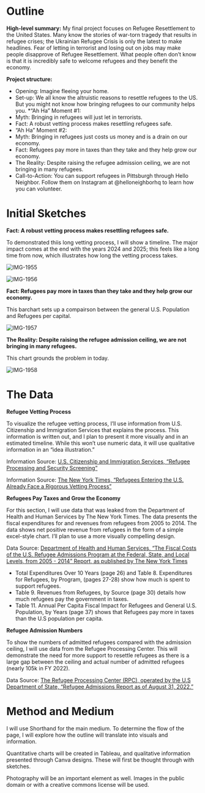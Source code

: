 # Outline 

**High-level summary:** 
My final project focuses on Refugee Resettlement to the United States. Many know the stories of war-torn tragedy that results in refugee crises; the Ukrainian Refugee Crisis is only the latest to make headlines. Fear of letting in terrorist and losing out on jobs may make people disapprove of Refugee Resettlement. What people often don’t know is that it is incredibly safe to welcome refugees and they benefit the economy. 

**Project structure:** 
* Opening: Imagine fleeing your home. 
* Set-up: We all know the altruistic reasons to resettle refugees to the US. But you might not know how bringing refugees to our community helps you. 
*“Ah Ha” Moment #1: 
*  Myth: Bringing in refugees will just let in terrorists. 
* Fact: A robust vetting process makes resettling refugees safe.
* “Ah Ha” Moment #2: 
* Myth: Bringing in refugees just costs us money and is a drain on our economy.
* Fact: Refugees pay more in taxes than they take and they help grow our economy.
* The Reality: Despite raising the refugee admission ceiling, we are not bringing in many refugees. 
* Call-to-Action: You can support refugees in Pittsburgh through Hello Neighbor. Follow them on Instagram at @helloneighborhq to learn how you can volunteer. 

# Initial Sketches

**Fact: A robust vetting process makes resettling refugees safe.**

To demonstrated thiis long vetting process, I will show a timeline. The major impact comes at the end with the years 2024 and 2025; this feels like a  long time from now, which illustrates how long the vetting process takes.

![IMG-1955](https://user-images.githubusercontent.com/112270597/192164980-9ad8963a-45b9-4d2e-8681-54275ce9d637.jpg)

![IMG-1956](https://user-images.githubusercontent.com/112270597/192165011-8e95365b-3ecb-4016-9de5-cd3f72588193.jpg)

**Fact: Refugees pay more in taxes than they take and they help grow our economy.**

This barchart sets up a compairson between the general U.S. Population and Refugees per capital. 

![IMG-1957](https://user-images.githubusercontent.com/112270597/192165020-c19f3737-2685-4d13-8b11-85a9c40e78f6.jpg)

**The Reality: Despite raising the refugee admission ceiling, we are not bringing in many refugees.**

This chart grounds the problem in today. 

![IMG-1958](https://user-images.githubusercontent.com/112270597/192165045-e3ae8e14-e5fa-4337-8c0d-a070b68c8467.jpg)

# The Data

**Refugee Vetting Process** 

To visualize the refugee vetting process, I’ll use information from U.S. Citizenship and Immigration Services that explains the process. This information is written out, and I plan to present it more visually and in an estimated timeline. While this won’t use numeric data, it will use qualitative information in an “idea illustration.”

Information Source: [U.S. Citizenship and Immigration Services, “Refugee Processing and Security Screening”](https://www.uscis.gov/humanitarian/refugees-and-asylum/refugees/refugee-processing-and-security-screening)

Information Source: [The New York Times, “Refugees Entering the U.S. Already
Face a Rigorous Vetting Process”](https://www.nytimes.com/interactive/2017/01/29/us/refugee-vetting-process.html)

**Refugees Pay Taxes and Grow the Economy** 

For this section, I will use data that was leaked from the Department of Health and Human Services by The New York Times. The data presents the fiscal expenditures for and revenues from refugees from 2005 to 2014. The data shows net positive revenue from refugees in the form of a simple excel-style chart. I’ll plan to use a more visually compelling design. 

Data Source: [Department of Health and Human Services, “The Fiscal Costs of the U.S. Refugee Admissions Program at the Federal, State, and Local  Levels, from 2005 - ­2014” Report, as published by The New York Times](https://www.nytimes.com/interactive/2017/09/19/us/politics/document-Refugee-Report.html) 

* Total Expenditures Over 10 Years (page 26) and Table 8. Expenditures for Refugees, by  Program, (pages 27-28) show how much is spent to support refugees.
* Table 9. Revenues from Refugees, by Source (page 30) details how much refugees pay the government in taxes.
* Table 11. Annual Per Capita Fiscal Impact for Refugees and General U.S. Population, by Years (page 37) shows that Refugees pay more in taxes than the U.S population per capita. 

**Refugee Admission Numbers** 

To show the numbers of admitted refugees compared with the admission ceiling, I will use data from the Refugee Processing Center. This will demonstrate the need for more support to resettle refugees as there is a large gap between the ceiling and actual number of admitted refugees (nearly 105k in FY 2022). 

Data Source: [The Refugee Processing Center (RPC), operated by the U.S Department of State, “Refugee Admissions Report as of August 31, 2022.”]( 
https://www.wrapsnet.org/admissions-and-arrivals/)

# Method and Medium
I will use Shorthand for the main medium. To determine the flow of the page, I will explore how the outline will translate into visuals and information. 

Quantitative charts will be created in Tableau, and qualitative information presented through Canva designs. These will first be thought through with sketches. 

Photography will be an important element as well. Images in the public domain or with a creative commons license will be used.
